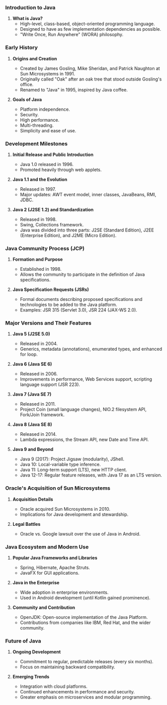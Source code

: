 
### Introduction to Java
1. **What is Java?**
    - High-level, class-based, object-oriented programming language.
    - Designed to have as few implementation dependencies as possible.
    - "Write Once, Run Anywhere" (WORA) philosophy.

### Early History
1. **Origins and Creation**
    - Created by James Gosling, Mike Sheridan, and Patrick Naughton at Sun Microsystems in 1991.
    - Originally called "Oak" after an oak tree that stood outside Gosling's office.
    - Renamed to "Java" in 1995, inspired by Java coffee.

2. **Goals of Java**
    - Platform independence.
    - Security.
    - High performance.
    - Multi-threading.
    - Simplicity and ease of use.

### Development Milestones
1. **Initial Release and Public Introduction**
    - Java 1.0 released in 1996.
    - Promoted heavily through web applets.

2. **Java 1.1 and the Evolution**
    - Released in 1997.
    - Major updates: AWT event model, inner classes, JavaBeans, RMI, JDBC.

3. **Java 2 (J2SE 1.2) and Standardization**
    - Released in 1998.
    - Swing, Collections framework.
    - Java was divided into three parts: J2SE (Standard Edition), J2EE (Enterprise Edition), and J2ME (Micro Edition).

### Java Community Process (JCP)
1. **Formation and Purpose**
    - Established in 1998.
    - Allows the community to participate in the definition of Java specifications.

2. **Java Specification Requests (JSRs)**
    - Formal documents describing proposed specifications and technologies to be added to the Java platform.
    - Examples: JSR 315 (Servlet 3.0), JSR 224 (JAX-WS 2.0).

### Major Versions and Their Features
1. **Java 5 (J2SE 5.0)**
    - Released in 2004.
    - Generics, metadata (annotations), enumerated types, and enhanced for loop.

2. **Java 6 (Java SE 6)**
    - Released in 2006.
    - Improvements in performance, Web Services support, scripting language support (JSR 223).

3. **Java 7 (Java SE 7)**
    - Released in 2011.
    - Project Coin (small language changes), NIO.2 filesystem API, Fork/Join framework.

4. **Java 8 (Java SE 8)**
    - Released in 2014.
    - Lambda expressions, the Stream API, new Date and Time API.

5. **Java 9 and Beyond**
    - Java 9 (2017): Project Jigsaw (modularity), JShell.
    - Java 10: Local-variable type inference.
    - Java 11: Long-term support (LTS), new HTTP client.
    - Java 12-17: Regular feature releases, with Java 17 as an LTS version.

### Oracle's Acquisition of Sun Microsystems
1. **Acquisition Details**
    - Oracle acquired Sun Microsystems in 2010.
    - Implications for Java development and stewardship.

2. **Legal Battles**
    - Oracle vs. Google lawsuit over the use of Java in Android.

### Java Ecosystem and Modern Use
1. **Popular Java Frameworks and Libraries**
    - Spring, Hibernate, Apache Struts.
    - JavaFX for GUI applications.

2. **Java in the Enterprise**
    - Wide adoption in enterprise environments.
    - Used in Android development (until Kotlin gained prominence).

3. **Community and Contribution**
    - OpenJDK: Open-source implementation of the Java Platform.
    - Contributions from companies like IBM, Red Hat, and the wider community.

### Future of Java
1. **Ongoing Development**
    - Commitment to regular, predictable releases (every six months).
    - Focus on maintaining backward compatibility.

2. **Emerging Trends**
    - Integration with cloud platforms.
    - Continued enhancements in performance and security.
    - Greater emphasis on microservices and modular programming.


